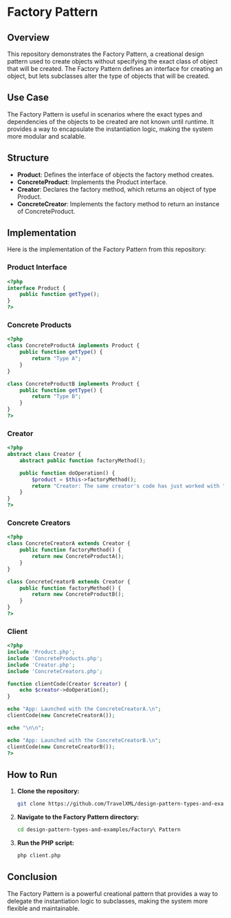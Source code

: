 # Factory Pattern

## Overview

This repository demonstrates the Factory Pattern, a creational design pattern used to create objects without specifying the exact class of object that will be created. The Factory Pattern defines an interface for creating an object, but lets subclasses alter the type of objects that will be created.

## Use Case

The Factory Pattern is useful in scenarios where the exact types and dependencies of the objects to be created are not known until runtime. It provides a way to encapsulate the instantiation logic, making the system more modular and scalable.

## Structure

- **Product**: Defines the interface of objects the factory method creates.
- **ConcreteProduct**: Implements the Product interface.
- **Creator**: Declares the factory method, which returns an object of type Product.
- **ConcreteCreator**: Implements the factory method to return an instance of ConcreteProduct.

## Implementation

Here is the implementation of the Factory Pattern from this repository:

### Product Interface

```php
<?php
interface Product {
    public function getType();
}
?>
```

### Concrete Products

```php
<?php
class ConcreteProductA implements Product {
    public function getType() {
        return "Type A";
    }
}

class ConcreteProductB implements Product {
    public function getType() {
        return "Type B";
    }
}
?>
```

### Creator

```php
<?php
abstract class Creator {
    abstract public function factoryMethod();

    public function doOperation() {
        $product = $this->factoryMethod();
        return "Creator: The same creator's code has just worked with " . $product->getType();
    }
}
?>
```

### Concrete Creators

```php
<?php
class ConcreteCreatorA extends Creator {
    public function factoryMethod() {
        return new ConcreteProductA();
    }
}

class ConcreteCreatorB extends Creator {
    public function factoryMethod() {
        return new ConcreteProductB();
    }
}
?>
```

### Client

```php
<?php
include 'Product.php';
include 'ConcreteProducts.php';
include 'Creator.php';
include 'ConcreteCreators.php';

function clientCode(Creator $creator) {
    echo $creator->doOperation();
}

echo "App: Launched with the ConcreteCreatorA.\n";
clientCode(new ConcreteCreatorA());

echo "\n\n";

echo "App: Launched with the ConcreteCreatorB.\n";
clientCode(new ConcreteCreatorB());
?>
```

## How to Run

1. **Clone the repository:**
   ```sh
   git clone https://github.com/TravelXML/design-pattern-types-and-examples.git
   ```

2. **Navigate to the Factory Pattern directory:**
   ```sh
   cd design-pattern-types-and-examples/Factory\ Pattern
   ```

3. **Run the PHP script:**
   ```sh
   php client.php
   ```

## Conclusion

The Factory Pattern is a powerful creational pattern that provides a way to delegate the instantiation logic to subclasses, making the system more flexible and maintainable.

